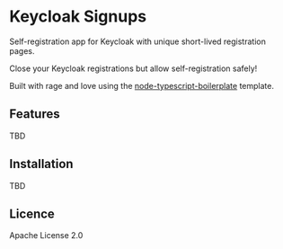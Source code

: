 # Keycloak Signups

Self-registration app for Keycloak with unique short-lived registration pages.

Close your Keycloak registrations but allow self-registration safely!

Built with rage and love using the 
[node-typescript-boilerplate](https://github.com/jsynowiec/node-typescript-boilerplate) template.

## Features

TBD

## Installation

TBD

## Licence

Apache License 2.0
